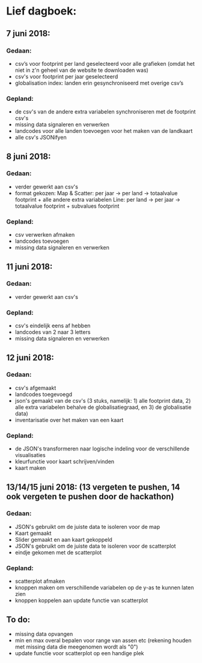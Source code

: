 # Lief dagboek:
## 7 juni 2018:
### Gedaan:
- csv’s voor footprint per land geselecteerd voor alle grafieken (omdat het niet in z'n geheel van de website te downloaden was)
- csv's voor footprint per jaar geselecteerd
- globalisation index: landen erin gesynchroniseerd met overige csv’s

### Gepland:
- de csv's van de andere extra variabelen synchroniseren met de footprint csv's
- missing data signaleren en verwerken
- landcodes voor alle landen toevoegen voor het maken van de landkaart
- alle csv's JSONifyen

## 8 juni 2018:
### Gedaan:
- verder gewerkt aan csv's
- format gekozen:
  Map & Scatter: per jaar -> per land -> totaalvalue footprint + alle andere extra variabelen
  Line: per land -> per jaar -> totaalvalue footprint + subvalues footprint

### Gepland:
- csv verwerken afmaken
- landcodes toevoegen
- missing data signaleren en verwerken

## 11 juni 2018:
### Gedaan:
- verder gewerkt aan csv's

### Gepland:
- csv's eindelijk eens af hebben
- landcodes van 2 naar 3 letters
- missing data signaleren en verwerken

## 12 juni 2018:
### Gedaan:
- csv's afgemaakt
- landcodes toegevoegd
- json's gemaakt van de csv's (3 stuks, namelijk: 1) alle footprint data, 2) alle extra variabelen behalve de globalisatiegraad, en 3) de globalisatie data)
- inventarisatie over het maken van een kaart

### Gepland:
- de JSON's transformeren naar logische indeling voor de verschillende visualisaties
- kleurfunctie voor kaart schrijven/vinden
- kaart maken

## 13/14/15 juni 2018: (13 vergeten te pushen, 14 ook vergeten te pushen door de hackathon)
### Gedaan:
- JSON's gebruikt om de juiste data te isoleren voor de map
- Kaart gemaakt
- Slider gemaakt en aan kaart gekoppeld
- JSON's gebruikt om de juiste data te isoleren voor de scatterplot
- eindje gekomen met de scatterplot

### Gepland:
- scatterplot afmaken
- knoppen maken om verschillende variabelen op de y-as te kunnen laten zien
- knoppen koppelen aan update functie van scatterplot

## To do:
- missing data opvangen
- min en max overal bepalen voor range van assen etc (rekening houden met missing data die meegenomen wordt als "0")
- update functie voor scatterplot op een handige plek
